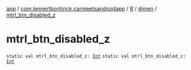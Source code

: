 [app](../../../index.md) / [com.lennertbontinck.carmeetsandroidapp](../../index.md) / [R](../index.md) / [dimen](index.md) / [mtrl_btn_disabled_z](./mtrl_btn_disabled_z.md)

# mtrl_btn_disabled_z

`static val mtrl_btn_disabled_z: `[`Int`](https://kotlinlang.org/api/latest/jvm/stdlib/kotlin/-int/index.html)
`static val mtrl_btn_disabled_z: `[`Int`](https://kotlinlang.org/api/latest/jvm/stdlib/kotlin/-int/index.html)
